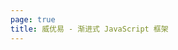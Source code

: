 ```yaml
---
page: true
title: 威优易 - 渐进式 JavaScript 框架
---
```


<script setup>
import Home from '@theme/components/Home.vue'
</script>

<Home />

